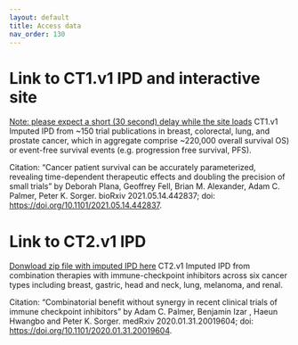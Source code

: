 ```yaml
---
layout: default
title: Access data
nav_order: 130
--- 
```

# Link to CT1.v1 IPD and interactive site 
[Note: please expect a short (30 second) delay while the site loads](https://labsyspharm.shinyapps.io/hmsclinical/)
CT1.v1 Imputed IPD from ~150 trial publications in breast, colorectal, lung, and prostate cancer, which in aggregate comprise ~220,000 overall survival OS) or event-free survival events (e.g. progression free survival, PFS).

Citation: “Cancer patient survival can be accurately parameterized, revealing time-dependent therapeutic effects and doubling the precision of small trials” by Deborah Plana, Geoffrey Fell, Brian M. Alexander, Adam C. Palmer, Peter K. Sorger. bioRxiv 2021.05.14.442837; doi: https://doi.org/10.1101/2021.05.14.442837.


# Link to CT2.v1 IPD 
[Donwload zip file with imputed IPD here](https://www.dropbox.com/sh/ourqmmh0l5uzmux/AADtmydISik-jXCmR0RDvfPLa?dl=1)
CT2.v1 Imputed IPD from combination therapies with immune-checkpoint inhibitors across six cancer types including breast, gastric, head and neck, lung, melanoma, and renal.

Citation: “Combinatorial benefit without synergy in recent clinical trials of immune checkpoint inhibitors” by Adam C. Palmer, Benjamin Izar , Haeun Hwangbo and Peter K. Sorger. medRxiv 2020.01.31.20019604; doi: https://doi.org/10.1101/2020.01.31.20019604.
